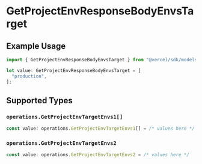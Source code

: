# GetProjectEnvResponseBodyEnvsTarget

## Example Usage

```typescript
import { GetProjectEnvResponseBodyEnvsTarget } from "@vercel/sdk/models/operations/getprojectenv.js";

let value: GetProjectEnvResponseBodyEnvsTarget = [
  "production",
];
```

## Supported Types

### `operations.GetProjectEnvTargetEnvs1[]`

```typescript
const value: operations.GetProjectEnvTargetEnvs1[] = /* values here */
```

### `operations.GetProjectEnvTargetEnvs2`

```typescript
const value: operations.GetProjectEnvTargetEnvs2 = /* values here */
```

